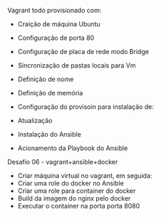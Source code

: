 
Vagrant todo provisionado com:
- Craição de máquina Ubuntu
- Configuração de porta 80 
- Configuração de placa de rede modo Bridge
- Sincronização de pastas locais para Vm
- Definição de nome 
- Definição de memória 

- Configuração do provisoin para instalação de:
- Atualização 
- Instalação do Ansible
- Acionamento da Playbook do Ansible

Desafio 06 - vagrant+ansible+docker
- Criar máquina virtual no vagrant, em seguida:
- Criar uma role do docker no Ansible
- Criar uma role para container do docker
- Build da imagem do nginx pelo docker
- Executar o container na porta porta 8080
